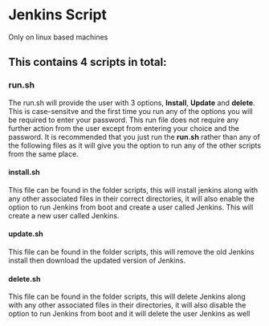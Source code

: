 # Jenkins Script

Only on linux based machines

## This contains 4 scripts in total:

### run.sh
The run.sh will provide the user with 3 options, **Install**, **Update** and **delete**. This is case-sensitve and the first time you run any of the options you will be required to enter your password.
This run file does not require any further action from the user except from entering your choice and the password.
It is recommended that you just run the **run.sh** rather than any of the following files as it will give you the option to run any of the other scripts from the same place.

#### install.sh
This file can be found in the folder scripts, this will install jenkins along with any other associated files in their correct directories, it will also enable the option to run Jenkins from boot and create a user called Jenkins. This will create a new user called Jenkins.

#### update.sh
This file can be found in the folder scripts, this will remove the old Jenkins install then download the updated version of Jenkins.

#### delete.sh
This file can be found in the folder scripts, this will delete Jenkins along with any other associated files in their directories, it will also disable the option to run Jenkins from boot and it will delete the user Jenkins as well

